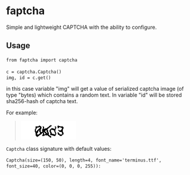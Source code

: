 
# faptcha
Simple and lightweight CAPTCHA with the ability to configure.
## Usage
```
from faptcha import captcha

c = captcha.Captcha()
img, id = c.get()
```
in this case variable "img" will get a value of serialized captcha 
image (of type "bytes) which contains a random text. In variable 
"id" will be stored sha256-hash of captcha text.

For example:

>![faptcha](https://raw.githubusercontent.com/nogaems/faptcha/master/default_sample.png)

`Captcha` class signature with default values:
```
Captcha(size=(150, 50), length=4, font_name='terminus.ttf', 
font_size=40, color=(0, 0, 0, 255)):
```
